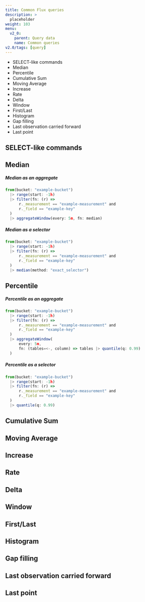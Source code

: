 ```yaml
---
title: Common Flux queries
description: >
  placeholder
weight: 103
menu:
  v2_0:
    parent: Query data
    name: Common queries
v2.0/tags: [query]
---
```



- SELECT-like commands
- Median
- Percentile
- Cumulative Sum
- Moving Average
- Increase
- Rate
- Delta
- Window
- First/Last
- Histogram
- Gap filling
- Last observation carried forward
- Last point

## SELECT-like commands

## Median

##### Median as an aggregate
```js
from(bucket: "example-bucket")
  |> range(start: -1h)
  |> filter(fn: (r) =>
      r._measurement == "example-measurement" and
      r._field == "example-key"
  )
  |> aggregateWindow(every: 5m, fn: median)
```

##### Median as a selector
```js
from(bucket: "example-bucket")
  |> range(start: -1h)
  |> filter(fn: (r) =>
      r._measurement == "example-measurement" and
      r._field == "example-key"
  )
  |> median(method: "exact_selector")
```

## Percentile

##### Percentile as an aggregate
```js
from(bucket: "example-bucket")
  |> range(start: -1h)
  |> filter(fn: (r) =>
      r._measurement == "example-measurement" and
      r._field == "example-key"
  )
  |> aggregateWindow(
      every: 5m,
      fn: (tables=<-, column) => tables |> quantile(q: 0.99)
  )
```

##### Percentile as a selector
```js
from(bucket: "example-bucket")
  |> range(start: -1h)
  |> filter(fn: (r) =>
      r._measurement == "example-measurement" and
      r._field == "example-key"
  )
  |> quantile(q: 0.99)
```

## Cumulative Sum


## Moving Average


## Increase


## Rate


## Delta


## Window


## First/Last


## Histogram


## Gap filling


## Last observation carried forward


## Last point
